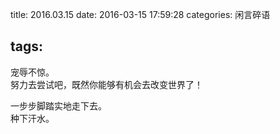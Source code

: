 title: 2016.03.15
date: 2016-03-15 17:59:28
categories: 闲言碎语

tags:
---


宠辱不惊。  
努力去尝试吧，既然你能够有机会去改变世界了！

一步步脚踏实地走下去。  
种下汗水。